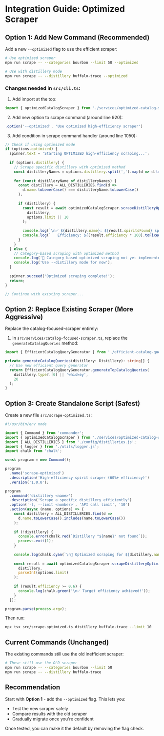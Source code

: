# Integration Guide: Optimized Scraper

## Option 1: Add New Command (Recommended)

Add a new `--optimized` flag to use the efficient scraper:

```bash
# Use optimized scraper
npm run scrape -- --categories bourbon --limit 50 --optimized

# Use with distillery mode
npm run scrape -- --distillery buffalo-trace --optimized
```

### Changes needed in `src/cli.ts`:

1. Add import at the top:
```typescript
import { optimizedCatalogScraper } from './services/optimized-catalog-scraper.js';
```

2. Add new option to scrape command (around line 920):
```typescript
.option('--optimized', 'Use optimized high-efficiency scraper')
```

3. Add condition in scrape command handler (around line 1050):
```typescript
// Check if using optimized mode
if (options.optimized) {
  spinner.text = 'Starting OPTIMIZED high-efficiency scraping...';
  
  if (options.distillery) {
    // Scrape specific distillery with optimized method
    const distilleryNames = options.distillery.split(',').map(d => d.trim());
    
    for (const distilleryName of distilleryNames) {
      const distillery = ALL_DISTILLERIES.find(d => 
        d.name.toLowerCase() === distilleryName.toLowerCase()
      );
      
      if (distillery) {
        const result = await optimizedCatalogScraper.scrapeDistilleryOptimized(
          distillery,
          options.limit || 10
        );
        
        console.log(`\n✅ ${distillery.name}: ${result.spiritsFound} spirits found`);
        console.log(`   Efficiency: ${(result.efficiency * 100).toFixed(1)}%`);
      }
    }
  } else {
    // Category-based scraping with optimized method
    console.log('🚧 Category-based optimized scraping not yet implemented');
    console.log('Use --distillery mode for now');
  }
  
  spinner.succeed('Optimized scraping complete!');
  return;
}

// Continue with existing scraper...
```

## Option 2: Replace Existing Scraper (More Aggressive)

Replace the catalog-focused-scraper entirely:

1. In `src/services/catalog-focused-scraper.ts`, replace the `generateCatalogQueries` method:
```typescript
import { EfficientCatalogQueryGenerator } from './efficient-catalog-query-generator.js';

private generateCatalogQueries(distillery: Distillery): string[] {
  // Use new efficient query generator
  return EfficientCatalogQueryGenerator.generateTopCatalogQueries(
    distillery.type?.[0] || 'whiskey',
    20
  );
}
```

## Option 3: Create Standalone Script (Safest)

Create a new file `src/scrape-optimized.ts`:

```typescript
#!/usr/bin/env node

import { Command } from 'commander';
import { optimizedCatalogScraper } from './services/optimized-catalog-scraper.js';
import { ALL_DISTILLERIES } from './config/distilleries.js';
import { logger } from './utils/logger.js';
import chalk from 'chalk';

const program = new Command();

program
  .name('scrape-optimized')
  .description('High-efficiency spirit scraper (60%+ efficiency)')
  .version('1.0.0');

program
  .command('distillery <name>')
  .description('Scrape a specific distillery efficiently')
  .option('-l, --limit <number>', 'API call limit', '10')
  .action(async (name, options) => {
    const distillery = ALL_DISTILLERIES.find(d => 
      d.name.toLowerCase().includes(name.toLowerCase())
    );
    
    if (!distillery) {
      console.error(chalk.red(`Distillery "${name}" not found`));
      process.exit(1);
    }
    
    console.log(chalk.cyan(`\n🚀 Optimized scraping for ${distillery.name}\n`));
    
    const result = await optimizedCatalogScraper.scrapeDistilleryOptimized(
      distillery,
      parseInt(options.limit)
    );
    
    if (result.efficiency >= 0.6) {
      console.log(chalk.green('\n✅ Target efficiency achieved!'));
    }
  });

program.parse(process.argv);
```

Then run:
```bash
npx tsx src/scrape-optimized.ts distillery buffalo-trace --limit 10
```

## Current Commands (Unchanged)

The existing commands still use the old inefficient scraper:
```bash
# These still use the OLD scraper
npm run scrape -- --categories bourbon --limit 50
npm run scrape -- --distillery buffalo-trace
```

## Recommendation

Start with **Option 1** - add the `--optimized` flag. This lets you:
- Test the new scraper safely
- Compare results with the old scraper
- Gradually migrate once you're confident

Once tested, you can make it the default by removing the flag check.